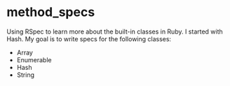 method_specs
============

Using RSpec to learn more about the built-in classes in Ruby. I started with Hash. My goal is to write specs for the following classes:

* Array
* Enumerable
* Hash
* String